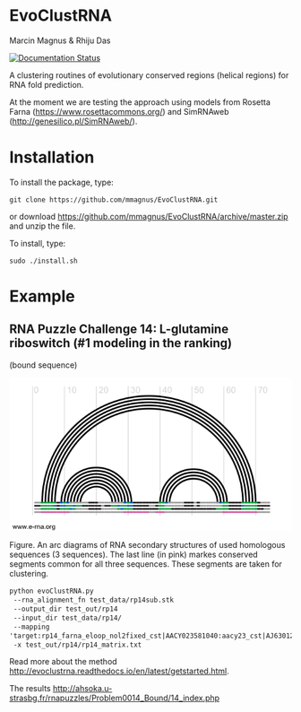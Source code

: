 EvoClustRNA
================================================================================
Marcin Magnus & Rhiju Das

[![Documentation Status](https://readthedocs.org/projects/evoclustrna/badge/?version=latest)](http://evoclustrna.readthedocs.io/en/latest/?badge=latest)
     
A clustering routines of evolutionary conserved regions (helical regions) for RNA fold prediction. 

At the moment we are testing the approach using models from Rosetta Farna (https://www.rosettacommons.org/) and SimRNAweb (http://genesilico.pl/SimRNAweb/).
	
# Installation
To install the package, type:

    git clone https://github.com/mmagnus/EvoClustRNA.git

or download https://github.com/mmagnus/EvoClustRNA/archive/master.zip and unzip the file.

To install, type:

    sudo ./install.sh 

# Example

## RNA Puzzle Challenge 14: L-glutamine riboswitch (#1 modeling in the ranking)

(bound sequence)

![](docs/pngs/rp14_rchie.png)

Figure.  An arc diagrams of RNA secondary structures of used homologous sequences (3 sequences). The last line (in pink) markes conserved segments common for all three sequences. These segments are taken for clustering.

	python evoClustRNA.py
	 --rna_alignment_fn test_data/rp14sub.stk 
	 --output_dir test_out/rp14 
	 --input_dir test_data/rp14/
	 --mapping 'target:rp14_farna_eloop_nol2fixed_cst|AACY023581040:aacy23_cst|AJ630128:aj63_cst' 
	 -x test_out/rp14/rp14_matrix.txt

Read more about the method <http://evoclustrna.readthedocs.io/en/latest/getstarted.html>.

The results <http://ahsoka.u-strasbg.fr/rnapuzzles/Problem0014_Bound/14_index.php>
